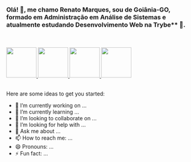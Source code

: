 ### Olá! 👋, me chamo **Renato Marques**, sou de Goiânia-GO, formado em Administração em Análise de Sistemas e atualmente estudando Desenvolvimento Web na Trybe** 🚀. 

<br />
<br />

<a href="https://github.com/renatomak" target="_blank">
  <img src="https://cdn.iconscout.com/icon/free/png-256/github-108-438008.png" width="80px" height="80px">
</a> 
<a href="https://www.linkedin.com/in/renato-marques-desenvolvedor-web-emformacao/" target="_blank">
 <img src="https://i.ibb.co/Kx2GSrT/linkedin.png" width="80px" height="80px">
</a> 
<a href="https://www.facebook.com/renato.marques.98478672" target="_blank">
  <img src="https://i.ibb.co/zmYNW4p/facebook.png" width="80px" height="80px">
</a> 
<a href="https://renatomak.github.io/" target="_blank">
  <img src="https://i.ibb.co/Kx2GSrT/linkedin.png" width="80px" height="80px">
</a>

<br />
<br />



Here are some ideas to get you started:

- 🔭 I’m currently working on ...
- 🌱 I’m currently learning ...
- 👯 I’m looking to collaborate on ...
- 🤔 I’m looking for help with ...
- 💬 Ask me about ...
- 📫 How to reach me: ...
- 😄 Pronouns: ...
- ⚡ Fun fact: ...

